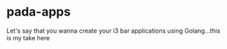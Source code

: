 # pada-apps
Let's say that you wanna create your i3 bar applications using Golang...this is my take here
